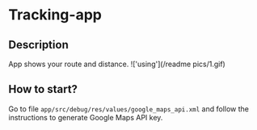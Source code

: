 # Tracking-app
## Description
App shows your route and distance.
!['using'](/readme pics/1.gif)


## How to start?
Go to file `app/src/debug/res/values/google_maps_api.xml` and follow the instructions to generate Google Maps API key.
